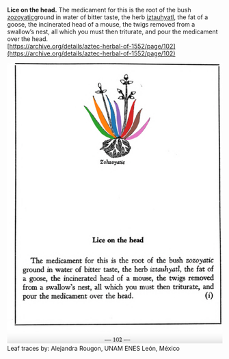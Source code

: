 **Lice on the head.** The medicament for this is the root of the bush [zozoyatic](Zozoyatic.md)ground in water of bitter taste, the herb [iztauhyatl](Iztauyattl.md), the fat of a goose, the incinerated head of a mouse, the twigs removed from a swallow’s nest, all which you must then triturate, and pour the medicament over the head.  
[https://archive.org/details/aztec-herbal-of-1552/page/102](https://archive.org/details/aztec-herbal-of-1552/page/102)  


![A_p102.png](assets/A_p102.png)  
Leaf traces by: Alejandra Rougon, UNAM ENES León, México  